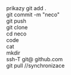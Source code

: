 </h1> prikazy
git add  . </br>
git commit -m "neco"</br>
git push</br>
git clone</br>
cd neco</br>
code</br>
cat</br>
mkdir</br>
ssh-T git@ github.com</br>
git pull //synchronizace</br>

